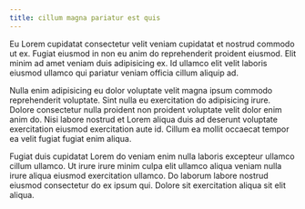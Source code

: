 ```yaml
---
title: cillum magna pariatur est quis
---
```


Eu Lorem cupidatat consectetur velit veniam cupidatat et nostrud commodo ut ex. Fugiat eiusmod in non eu anim do reprehenderit proident eiusmod. Elit minim ad amet veniam duis adipisicing ex. Id ullamco elit velit laboris eiusmod ullamco qui pariatur veniam officia cillum aliquip ad.

Nulla enim adipisicing eu dolor voluptate velit magna ipsum commodo reprehenderit voluptate. Sint nulla eu exercitation do adipisicing irure. Dolore consectetur nulla proident non proident voluptate velit dolor enim anim do. Nisi labore nostrud et Lorem aliqua duis ad deserunt voluptate exercitation eiusmod exercitation aute id. Cillum ea mollit occaecat tempor ea velit fugiat fugiat enim aliqua.

Fugiat duis cupidatat Lorem do veniam enim nulla laboris excepteur ullamco cillum ullamco. Ut irure irure minim culpa elit ullamco aliqua veniam nulla irure aliqua eiusmod exercitation ullamco. Do laborum labore nostrud eiusmod consectetur do ex ipsum qui. Dolore sit exercitation aliqua sit elit aliqua.